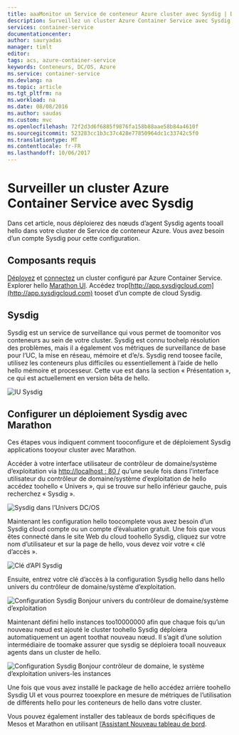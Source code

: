 ```yaml
---
title: aaaMonitor un Service de conteneur Azure cluster avec Sysdig | Documents Microsoft
description: Surveillez un cluster Azure Container Service avec Sysdig.
services: container-service
documentationcenter: 
author: sauryadas
manager: timlt
editor: 
tags: acs, azure-container-service
keywords: Conteneurs, DC/OS, Azure
ms.service: container-service
ms.devlang: na
ms.topic: article
ms.tgt_pltfrm: na
ms.workload: na
ms.date: 08/08/2016
ms.author: saudas
ms.custom: mvc
ms.openlocfilehash: 72f2d3d6f6885f9876fa158b88aae58b84a4610f
ms.sourcegitcommit: 523283cc1b3c37c428e77850964dc1c33742c5f0
ms.translationtype: MT
ms.contentlocale: fr-FR
ms.lasthandoff: 10/06/2017
---
```

# <a name="monitor-an-azure-container-service-cluster-with-sysdig"></a>Surveiller un cluster Azure Container Service avec Sysdig
Dans cet article, nous déploierez des nœuds d’agent Sysdig agents tooall hello dans votre cluster de Service de conteneur Azure. Vous avez besoin d’un compte Sysdig pour cette configuration. 

## <a name="prerequisites"></a>Composants requis
[Déployez](container-service-deployment.md) et [connectez](../container-service-connect.md) un cluster configuré par Azure Container Service. Explorer hello [Marathon UI](container-service-mesos-marathon-ui.md). Accédez trop[http://app.sysdigcloud.com](http://app.sysdigcloud.com) tooset d’un compte de cloud Sysdig. 

## <a name="sysdig"></a>Sysdig
Sysdig est un service de surveillance qui vous permet de toomonitor vos conteneurs au sein de votre cluster. Sysdig est connu toohelp résolution des problèmes, mais il a également vos métriques de surveillance de base pour l’UC, la mise en réseau, mémoire et d’e/s. Sysdig rend toosee facile, utilisez les conteneurs plus difficiles ou essentiellement à l’aide de hello hello mémoire et processeur. Cette vue est dans la section « Présentation », ce qui est actuellement en version bêta de hello. 

![IU Sysdig](./media/container-service-monitoring-sysdig/sysdig6.png) 

## <a name="configure-a-sysdig-deployment-with-marathon"></a>Configurer un déploiement Sysdig avec Marathon
Ces étapes vous indiquent comment tooconfigure et de déploiement Sysdig applications tooyour cluster avec Marathon. 

Accéder à votre interface utilisateur de contrôleur de domaine/système d’exploitation via [http://localhost : 80 /](http://localhost:80/) qu’une seule fois dans l’interface utilisateur du contrôleur de domaine/système d’exploitation de hello accédez toohello « Univers », qui se trouve sur hello inférieur gauche, puis recherchez « Sysdig ».

![Sysdig dans l’Univers DC/OS](./media/container-service-monitoring-sysdig/sysdig1.png)

Maintenant les configuration hello toocomplete vous avez besoin d’un Sysdig cloud compte ou un compte d’évaluation gratuit. Une fois que vous êtes connecté dans le site Web du cloud toohello Sysdig, cliquez sur votre nom d’utilisateur et sur la page de hello, vous devez voir votre « clé d’accès ». 

![Clé d’API Sysdig](./media/container-service-monitoring-sysdig/sysdig2.png) 

Ensuite, entrez votre clé d’accès à la configuration Sysdig hello dans hello univers du contrôleur de domaine/système d’exploitation. 

![Configuration Sysdig Bonjour univers du contrôleur de domaine/système d’exploitation](./media/container-service-monitoring-sysdig/sysdig3.png)

Maintenant défini hello instances too10000000 afin que chaque fois qu’un nouveau nœud est ajouté le cluster toohello Sysdig déploiera automatiquement un agent toothat nouveau nœud. Il s’agit d’une solution intermédiaire de toomake assurer que sysdig se déploiera tooall nouveaux agents dans un cluster de hello. 

![Configuration Sysdig Bonjour contrôleur de domaine, le système d’exploitation univers-les instances](./media/container-service-monitoring-sysdig/sysdig4.png)

Une fois que vous avez installé le package de hello accédez arrière toohello Sysdig UI et vous pourrez tooexplore en mesure de métriques de l’utilisation de différents hello pour les conteneurs de hello dans votre cluster. 

Vous pouvez également installer des tableaux de bords spécifiques de Mesos et Marathon en utilisant [l’Assistant Nouveau tableau de bord](https://app.sysdigcloud.com/#/dashboards/new).
